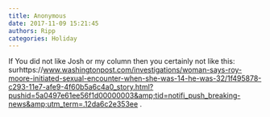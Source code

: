 ```yaml
---
title: Anonymous
date: 2017-11-09 15:21:45
authors: Ripp
categories: Holiday
---
```


 If You did not like Josh or my column then you certainly not like this: surhttps://www.washingtonpost.com/investigations/woman-says-roy-moore-initiated-sexual-encounter-when-she-was-14-he-was-32/1f495878-c293-11e7-afe9-4f60b5a6c4a0_story.html?pushid=5a0497e61ee56f1d00000003&amp;tid=notifi_push_breaking-news&amp;utm_term=.12da6c2e353ee .